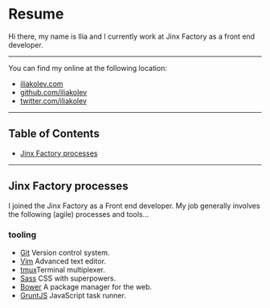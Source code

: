 # Resume

Hi there, my name is Ilia and I currently work at Jinx Factory as a front end
developer.

---

You can find my online at the following location:

- [iliakolev.com](http://www.iliakolev.com/)
- [github.com/iliakolev](https://github.com/iliakolev)
- [twitter.com/iliakolev](http://www.twitter.com/iliakolev)

---

## Table of Contents

- [Jinx Factory processes](#jinx-factory-processes)

---

## Jinx Factory processes

I joined the Jinx Factory as a Front end developer. My job  generally involves
the following (agile) processes and tools…

### tooling

- [Git](http://git-scm.com/) Version control system.
- [Vim](http://www.vim.org/about.php) Advanced text editor.
- [tmux](http://tmux.sourceforge.net/)Terminal multiplexer.
- [Sass](http://sass-lang.com/) CSS with superpowers.
- [Bower](http://bower.io/) A package manager for the web.
- [GruntJS](http://gruntjs.com/) JavaScript task runner.
